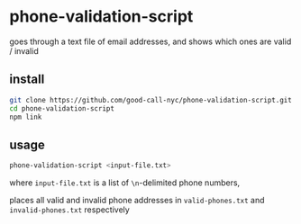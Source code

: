 # phone-validation-script

goes through a text file of email addresses, and shows which ones are valid / invalid

## install

```bash
git clone https://github.com/good-call-nyc/phone-validation-script.git
cd phone-validation-script
npm link
```

## usage

```bash
phone-validation-script <input-file.txt>
```

where `input-file.txt` is a list of `\n`-delimited phone numbers,

places all valid and invalid phone addresses in `valid-phones.txt` and `invalid-phones.txt` respectively
